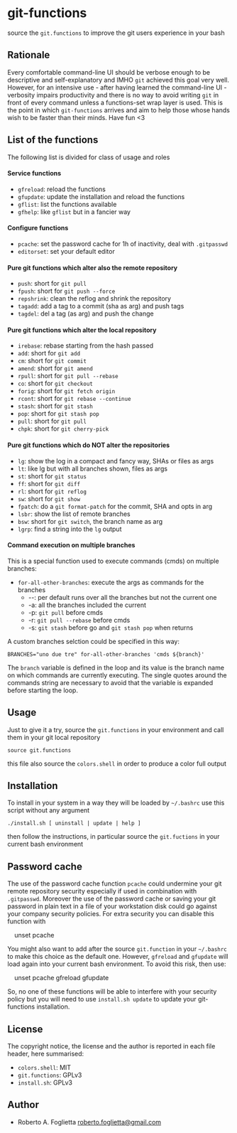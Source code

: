 # git-functions

source the `git.functions` to improve the git users experience in your bash


Rationale
---------

Every comfortable command-line UI should be verbose enough to be descriptive
and self-explanatory and IMHO `git` achieved this goal very well. However, for
an intensive use - after having learned the command-line UI - verbosity impairs
productivity and there is no way to avoid writing `git` in front of every 
command unless a functions-set wrap layer is used. This is the point in which
`git-functions` arrives and aim to help those whose hands wish to be faster
than their minds. Have fun <3


List of the functions
---------------------

The following list is divided for class of usage and roles

#### Service functions

* `gfreload`: reload the functions
* `gfupdate`: update the installation and reload the functions
* `gflist`: list the functions available
* `gfhelp`: like `gflist` but in a fancier way

#### Configure functions

* `pcache`: set the password cache for 1h of inactivity, deal with `.gitpasswd`
* `editorset`: set your default editor

#### Pure git functions which alter also the remote repository

* `push`: short for `git pull`
* `fpush`: short for `git push --force`
* `repshrink`: clean the reflog and shrink the repository
* `tagadd`: add a tag to a commit (sha as arg) and push tags
* `tagdel`: del a tag (as arg) and push the change

#### Pure git functions which alter the local repository

* `irebase`: rebase starting from the hash passed
* `add`: short for `git add`
* `cm`: short for `git commit`
* `amend`: short for `git amend`
* `rpull`: short for `git pull --rebase`
* `co`: short for `git checkout`
* `forig`: short for `git fetch origin`
* `rcont`: short for `git rebase --continue`
* `stash`: short for `git stash`
* `pop`: short for `git stash pop`
* `pull`: short for `git pull`
* `chpk`: short for `git cherry-pick`

#### Pure git functions which do NOT alter the repositories
 
* `lg`: show the log in a compact and fancy way, SHAs or files as args
* `lt`: like lg but with all branches shown, files as args
* `st`: short for `git status`
* `ff`: short for `git diff`
* `rl`: short for `git reflog`
* `sw`: short for `git show`
* `fpatch`: do a `git format-patch` for the commit, SHA and opts in arg
* `lsbr`: show the list of remote branches
* `bsw`: short for `git switch`, the branch name as arg
* `lgrp`: find a string into the `lg` output

#### Command execution on multiple branches

This is a special function used to execute commands (cmds) on multiple branches:

* `for-all-other-branches`: execute the args as commands for the branches
  * --: per default runs over all the branches but not the current one
  * -a: all the branches included the current
  * -p: `git pull` before cmds
  * -r: `git pull --rebase` before cmds
  * -s: `git stash` before go and `git stash pop` when returns

A custom branches selction could be specified in this way:

    BRANCHES="uno due tre" for-all-other-branches 'cmds ${branch}'

The `branch` variable is defined in the loop and its value is the branch name
on which commands are currently executing. The single quotes around the
commands string are necessary to avoid that the variable is expanded before
starting the loop.


Usage
-----

Just to give it a try, source the `git.functions` in your environment and call
them in your git local repository

    source git.functions

this file also source the `colors.shell` in order to produce a color full
output  


Installation
------------

To install in your system in a way they will be loaded by `~/.bashrc` use this
script without any argument

    ./install.sh [ uninstall | update | help ]

then follow the instructions, in particular source the `git.fuctions` in your
current bash environment


Password cache
--------------

The use of the password cache function `pcache` could undermine your git remote
repository security especially if used in combination with `.gitpasswd`.
Moreover the use of the password cache or saving your git password in plain
text in a file of your workstation disk could go against your company security
policies. For extra security you can disable this function with

    unset pcache

You might also want to add after the source `git.function` in your `~/.bashrc`
to make this choice as the default one. However, `gfreload` and `gfupdate` will
load again into your current bash environment. To avoid this risk, then use:

    unset pcache gfreload gfupdate

So, no one of these functions will be able to interfere with your security
policy but you will need to use `install.sh update` to update your
git-functions installation.


License
-------

The copyright notice, the license and the author is reported in each file
header, here summarised:

* `colors.shell`: MIT
* `git.functions`: GPLv3
* `install.sh`: GPLv3


Author
------

* Roberto A. Foglietta <roberto.foglietta@gmail.com>

